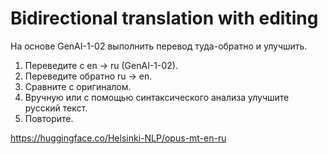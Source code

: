 # Bidirectional translation with editing

На основе GenAI-1-02 выполнить перевод туда-обратно и улучшить.

1. Переведите с en → ru (GenAI-1-02).
2. Переведите обратно ru → en.
3. Сравните с оригиналом.
4. Вручную или с помощью синтаксического анализа улучшите русский текст.
5. Повторите.

https://huggingface.co/Helsinki-NLP/opus-mt-en-ru